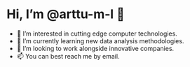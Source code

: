 # Hi, I’m @arttu-m-l 👋 
- 👀 I’m interested in cutting edge computer technologies.
- 🌱 I’m currently learning new data analysis methodologies.
- 💞️ I’m looking to work alongside innovative companies.
- 📫 You can best reach me by email.
